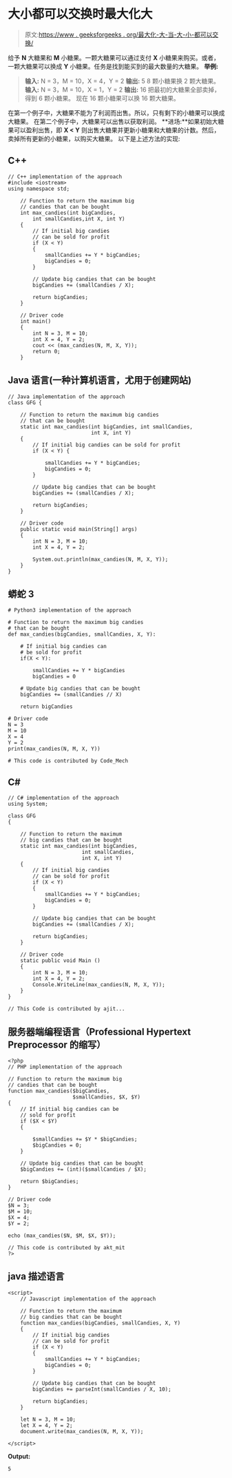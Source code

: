 # 大小都可以交换时最大化大

> 原文:[https://www . geeksforgeeks . org/最大化-大-当-大-小-都可以交换/](https://www.geeksforgeeks.org/maximize-big-when-both-big-and-small-can-be-exchanged/)

给予 **N** 大糖果和 **M** 小糖果。一颗大糖果可以通过支付 **X** 小糖果来购买。或者，一颗大糖果可以换成 **Y** 小糖果。任务是找到能买到的最大数量的大糖果。
**举例:**

> **输入:** N = 3，M = 10，X = 4，Y = 2
> **输出:** 5
> 8 颗小糖果换 2 颗大糖果。
> **输入:** N = 3，M = 10，X = 1，Y = 2
> **输出:** 16
> 把最初的大糖果全部卖掉，得到 6 颗小糖果。
> 现在 16 颗小糖果可以换 16 颗大糖果。

在第一个例子中，大糖果不能为了利润而出售。所以，只有剩下的小糖果可以换成大糖果。
在第二个例子中，大糖果可以出售以获取利润。
**进场:**如果初始大糖果可以盈利出售，即 **X < Y** 则出售大糖果并更新小糖果和大糖果的计数。然后，卖掉所有更新的小糖果，以购买大糖果。
以下是上述方法的实现:

## C++

```
// C++ implementation of the approach
#include <iostream>
using namespace std;

    // Function to return the maximum big
    // candies that can be bought
    int max_candies(int bigCandies,
        int smallCandies,int X, int Y)
    {
        // If initial big candies
        // can be sold for profit
        if (X < Y)
        {
            smallCandies += Y * bigCandies;
            bigCandies = 0;
        }

        // Update big candies that can be bought
        bigCandies += (smallCandies / X);

        return bigCandies;
    }

    // Driver code
    int main()
    {
        int N = 3, M = 10;
        int X = 4, Y = 2;
        cout << (max_candies(N, M, X, Y));
        return 0;
    }
```

## Java 语言(一种计算机语言，尤用于创建网站)

```
// Java implementation of the approach
class GFG {

    // Function to return the maximum big candies
    // that can be bought
    static int max_candies(int bigCandies, int smallCandies,
                           int X, int Y)
    {
        // If initial big candies can be sold for profit
        if (X < Y) {

            smallCandies += Y * bigCandies;
            bigCandies = 0;
        }

        // Update big candies that can be bought
        bigCandies += (smallCandies / X);

        return bigCandies;
    }

    // Driver code
    public static void main(String[] args)
    {
        int N = 3, M = 10;
        int X = 4, Y = 2;

        System.out.println(max_candies(N, M, X, Y));
    }
}
```

## 蟒蛇 3

```
# Python3 implementation of the approach

# Function to return the maximum big candies
# that can be bought
def max_candies(bigCandies, smallCandies, X, Y):

    # If initial big candies can
    # be sold for profit
    if(X < Y):

        smallCandies += Y * bigCandies
        bigCandies = 0

    # Update big candies that can be bought
    bigCandies += (smallCandies // X)

    return bigCandies

# Driver code
N = 3
M = 10
X = 4
Y = 2
print(max_candies(N, M, X, Y))

# This code is contributed by Code_Mech
```

## C#

```
// C# implementation of the approach
using System;

class GFG
{

    // Function to return the maximum
    // big candies that can be bought
    static int max_candies(int bigCandies,
                        int smallCandies,
                        int X, int Y)
    {
        // If initial big candies
        // can be sold for profit
        if (X < Y)
        {
            smallCandies += Y * bigCandies;
            bigCandies = 0;
        }

        // Update big candies that can be bought
        bigCandies += (smallCandies / X);

        return bigCandies;
    }

    // Driver code
    static public void Main ()
    {
        int N = 3, M = 10;
        int X = 4, Y = 2;
        Console.WriteLine(max_candies(N, M, X, Y));
    }
}

// This Code is contributed by ajit...
```

## 服务器端编程语言（Professional Hypertext Preprocessor 的缩写）

```
<?php
// PHP implementation of the approach

// Function to return the maximum big
// candies that can be bought
function max_candies($bigCandies,
                     $smallCandies, $X, $Y)
{
    // If initial big candies can be
    // sold for profit
    if ($X < $Y)
    {

        $smallCandies += $Y * $bigCandies;
        $bigCandies = 0;
    }

    // Update big candies that can be bought
    $bigCandies += (int)($smallCandies / $X);

    return $bigCandies;
}

// Driver code
$N = 3;
$M = 10;
$X = 4;
$Y = 2;

echo (max_candies($N, $M, $X, $Y));

// This code is contributed by akt_mit
?>
```

## java 描述语言

```
<script>
    // Javascript implementation of the approach

    // Function to return the maximum
    // big candies that can be bought
    function max_candies(bigCandies, smallCandies, X, Y)
    {
        // If initial big candies
        // can be sold for profit
        if (X < Y)
        {
            smallCandies += Y * bigCandies;
            bigCandies = 0;
        }

        // Update big candies that can be bought
        bigCandies += parseInt(smallCandies / X, 10);

        return bigCandies;
    }

    let N = 3, M = 10;
    let X = 4, Y = 2;
    document.write(max_candies(N, M, X, Y));

</script>
```

**Output:** 

```
5
```